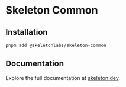 # Skeleton Common

## Installation

```bash
pnpm add @skeletonlabs/skeleton-common
```

## Documentation

Explore the full documentation at [skeleton.dev](https://skeleton.dev/).
